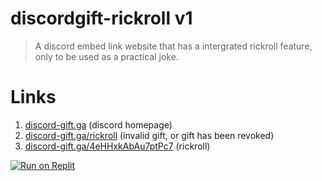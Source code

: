 # discordgift-rickroll v1 
> A discord embed link website that has a intergrated rickroll feature, only to be used as a practical joke.
# Links
1. [discord-gift.ga](https://discord-gift.ga) (discord homepage)
2. [discord-gift.ga/rickroll](https://discord-gift.ga/rickroll) (invalid gift, or gift has been revoked)
3. [discord-gift.ga/4eHHxkAbAu7ptPc7](https://discord-gift.ga/4eHHxkAbAu7ptPc7) (rickroll)

[![Run on Replit](https://replit.com/badge/github/Kaiserrrrrr/discordgift-v1)](https://replit.com/@DiscordAddict/discordgift-v1)
